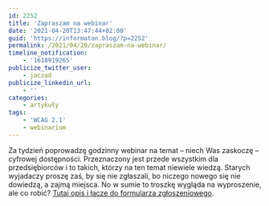 ```yaml
---
id: 2252
title: 'Zapraszam na webinar'
date: '2021-04-20T13:47:44+02:00'
guid: 'https://informaton.blog/?p=2252'
permalink: /2021/04/20/zapraszam-na-webinar/
timeline_notification:
    - '1618919265'
publicize_twitter_user:
    - jaczad
publicize_linkedin_url:
    - ''
categories:
    - artykuły
tags:
    - 'WCAG 2.1'
    - webinarium
---
```


Za tydzień poprowadzę godzinny webinar na temat – niech Was zaskoczę – cyfrowej dostępności. Przeznaczony jest przede wszystkim dla przedsiębiorców i to takich, którzy na ten temat niewiele wiedzą. Starych wyjadaczy proszę zaś, by się nie zgłaszali, bo niczego nowego się nie dowiedzą, a zajmą miejsca. No w sumie to troszkę wygląda na wyproszenie, ale co robić? [Tutaj opis i łącze do formularza zgłoszeniowego](https://bit.ly/3sC2Igm).
